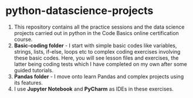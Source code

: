 # python-datascience-projects  
1. This repository contains all the practice sessions and the data science projects carried out in python in the Code Basics online certification course.  
2. **Basic-coding folder** - I start with simple basic codes like variables, strings, lists, if-else, loops etc to complex coding exercises involving these basic codes. Here, you will see lesson files and exercises, the latter being coding tests which I have completed on my own after some guided tutorials.  
3. **Pandas folder** - I move onto learn Pandas and complex projects using its features.  
4. I use **Jupyter Notebook** and **PyCharm** as IDEs in these exercises.
